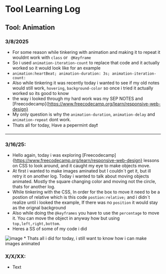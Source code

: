 # Tool Learning Log

## Tool: Animation
### 3/8/2025

* For some reason while tinkering with animation and making it to repeat it wouldnt work with `class` or ` @Keyframe`
*  So i used `animation-iteration-count` to replace that code and it actually worked so it would look like for an example
*  ` animation:heartBeat;
  animation-duration: 3s;
  animation-iteration-count: `
*  Also while tinkering it was recently today i wanted to see if my old notes would still work, `hovering`, `background-color` so once i tried it actually worked so its good to know
* the way i looked through my hard work was my SEP NOTES and [Freecodecamp]{https://www.freecodecamp.org/learn/responsive-web-design}
* My only question is why the `animation-duration`, `animation-delay` and `animation-repeat` dont work.
* Thats all for today, Have a pepermint day❗️

---

### 3/16/25:
* Hello again, today i was exploring [Freecodecamp]{https://www.freecodecamp.org/learn/responsive-web-design} lessons on CSS to look around, and it caught my eye to make objects move.
* At first i wanted to make images aminated but I couldn´t get it, but ill retry it on another log.
Today i wanted to talk about moving objects animated. Mostly the square changing color and moving not the circle, thats for another log.
* While tinkering with the CSS, In order for the box to move it need to be a postion of relative which is this code
`postion:relative;` and i didn´t realize until i looked the example, If there was no `position` it would stay as the orignal background
* Also while doing the `@keyframes` you have to use the `percentage` to move it. You can move the object in anyway how but using `top,left,right,bottom`.
* Heres a SS of some of my code i did
<img scr="image.png" alt=image>
* Thats all i did for today, i still want to know how i can make images animated

### X/X/XX:
* Text


<!--
* Links you used today (websites, videos, etc)
* Things you tried, progress you made, etc
* Challenges, a-ha moments, etc
* Questions you still have
* What you're going to try next
-->
